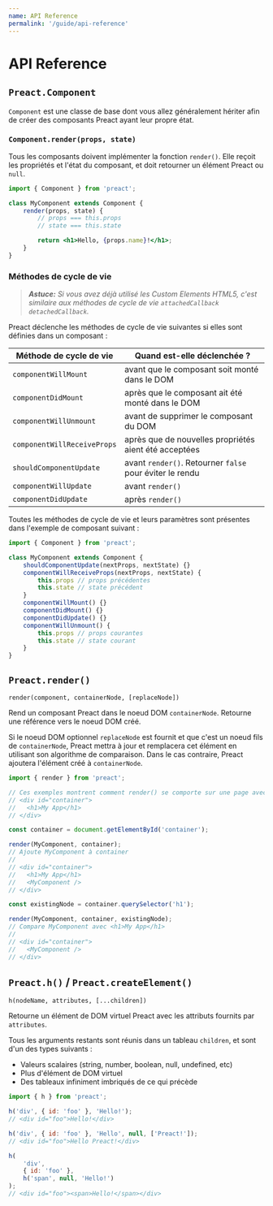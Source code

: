 ```yaml
---
name: API Reference
permalink: '/guide/api-reference'
---
```


# API Reference

## `Preact.Component`

`Component` est une classe de base dont vous allez généralement hériter afin de créer des composants Preact ayant leur propre état.

### `Component.render(props, state)`

Tous les composants doivent implémenter la fonction `render()`. Elle reçoit les propriétés et l'état du composant, et doit retourner un élément Preact ou `null`.

```jsx
import { Component } from 'preact';

class MyComponent extends Component {
	render(props, state) {
		// props === this.props
		// state === this.state

		return <h1>Hello, {props.name}!</h1>;
	}
}
```

### Méthodes de cycle de vie

> _**Astuce:** Si vous avez déjà utilisé les Custom Elements HTML5, c'est similaire aux méthodes de cycle de vie `attachedCallback` `detachedCallback`._

Preact déclenche les méthodes de cycle de vie suivantes si elles sont définies dans un composant :

| Méthode de cycle de vie            | Quand est-elle déclenchée ?                              |
|------------------------------------|----------------------------------------------------------|
| `componentWillMount`               | avant que le composant soit monté dans le DOM            |
| `componentDidMount`                | après que le composant ait été monté dans le DOM         |
| `componentWillUnmount`             | avant de supprimer le composant du DOM                   |
| `componentWillReceiveProps`        | après que de nouvelles propriétés aient été acceptées    |
| `shouldComponentUpdate`            | avant `render()`. Retourner `false` pour éviter le rendu |
| `componentWillUpdate`              | avant `render()`                                         |
| `componentDidUpdate`               | après `render()`                                         |

Toutes les méthodes de cycle de vie et leurs paramètres sont présentes dans l'exemple de composant suivant :

```js
import { Component } from 'preact';

class MyComponent extends Component {
	shouldComponentUpdate(nextProps, nextState) {}
	componentWillReceiveProps(nextProps, nextState) {
		this.props // props précédentes
		this.state // state précédent
	}
	componentWillMount() {}
	componentDidMount() {}
	componentDidUpdate() {}
	componentWillUnmount() {
		this.props // props courantes
		this.state // state courant
	}
}
```

## `Preact.render()`

`render(component, containerNode, [replaceNode])`

Rend un composant Preact dans le noeud DOM `containerNode`. Retourne une référence vers le noeud DOM créé.

Si le noeud DOM optionnel `replaceNode` est fournit et que c'est un noeud fils de `containerNode`, Preact mettra à jour et remplacera cet élément en utilisant son algorithme de comparaison. Dans le cas contraire, Preact ajoutera l'élément créé à `containerNode`.

```js
import { render } from 'preact';

// Ces exemples montrent comment render() se comporte sur une page avec le code HTML suivant :
// <div id="container">
//   <h1>My App</h1>
// </div>

const container = document.getElementById('container');

render(MyComponent, container);
// Ajoute MyComponent à container
//
// <div id="container">
//   <h1>My App</h1>
//   <MyComponent />
// </div>

const existingNode = container.querySelector('h1');

render(MyComponent, container, existingNode);
// Compare MyComponent avec <h1>My App</h1>
//
// <div id="container">
//   <MyComponent />
// </div>
```

## `Preact.h()` / `Preact.createElement()`

`h(nodeName, attributes, [...children])`

Retourne un élément de DOM virtuel Preact avec les attributs fournits par `attributes`.

Tous les arguments restants sont réunis dans un tableau `children`, et sont d'un des types suivants :

- Valeurs scalaires (string, number, boolean, null, undefined, etc)
- Plus d'élément de DOM virtuel
- Des tableaux infiniment imbriqués de ce qui précède

```js
import { h } from 'preact';

h('div', { id: 'foo' }, 'Hello!');
// <div id="foo">Hello!</div>

h('div', { id: 'foo' }, 'Hello', null, ['Preact!']);
// <div id="foo">Hello Preact!</div>

h(
	'div',
	{ id: 'foo' },
	h('span', null, 'Hello!')
);
// <div id="foo"><span>Hello!</span></div>
```
